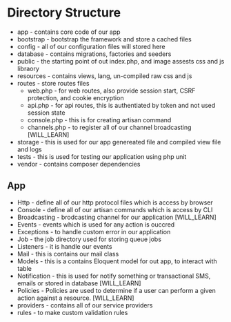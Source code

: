 # Directory Structure

* app - contains core code of our app
* bootstrap - bootstrap the framework and store a cached files
* config - all of our configuration files will stored here
* database - contains migrations, factories and seeders
* public - the starting point of out index.php, and image assests css and js libraory
* resources - contains views, lang, un-compiled raw css and js
* routes - store routes files
    * web.php - for web routes, also provide session start, CSRF protection, and cookie encryption
    * api.php - for api routes, this is authentiated by token and not used session state
    * console.php - this is for creating artisan command
    * channels.php - to register all of our channel broadcasting [WILL_LEARN]
* storage - this is used for our app genereated file and compiled view file and logs
* tests - this is used for testing our application using php unit
* vendor - contains composer dependencies

## App

* Http - define all of our http protocol files which is access by browser
* Console - define all of our artisan commands which is access by CLI
* Broadcasting - brodcasting channel for our application [WILL_LEARN]
* Events - events which is used for any action is ouccred
* Exceptions - to handle custom error in our application
* Job - the job directory used for storing queue jobs
* Listeners - it is handle our events
* Mail - this is contains our mail class
* Models - this is a contains Eloquent model for out app, to interact with table
* Notification - this is used for notify something or transactional SMS, emails or stored in database [WILL_LEARN]
* Policies -  Policies are used to determine if a user can perform a given action against a resource. [WILL_LEARN]
* providers - contains all of our service providers
* rules - to make custom validation rules